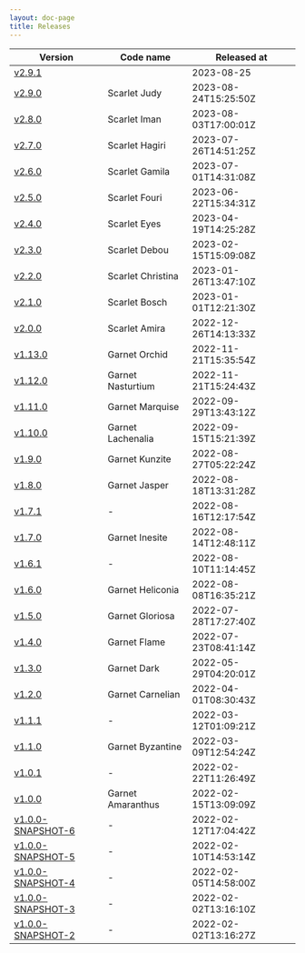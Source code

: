 ```yaml
---
layout: doc-page
title: Releases
---
```


| Version | Code name | Released at |
| --- | --- | --- |
| [v2.9.1](https://github.com/yoshinorin/qualtet/releases/tag/v2.9.1)                        |                          | 2023-08-25             |
| [v2.9.0](https://github.com/yoshinorin/qualtet/releases/tag/v2.9.0)                        | Scarlet Judy             | 2023-08-24T15:25:50Z   |
| [v2.8.0](https://github.com/yoshinorin/qualtet/releases/tag/v2.8.0)                        | Scarlet Iman             | 2023-08-03T17:00:01Z   |
| [v2.7.0](https://github.com/yoshinorin/qualtet/releases/tag/v2.7.0)                        | Scarlet Hagiri           | 2023-07-26T14:51:25Z   |
| [v2.6.0](https://github.com/yoshinorin/qualtet/releases/tag/v2.6.0)                        | Scarlet Gamila           | 2023-07-01T14:31:08Z   |
| [v2.5.0](https://github.com/yoshinorin/qualtet/releases/tag/v2.5.0)                        | Scarlet Fouri            | 2023-06-22T15:34:31Z   |
| [v2.4.0](https://github.com/yoshinorin/qualtet/releases/tag/v2.4.0)                        | Scarlet Eyes             | 2023-04-19T14:25:28Z   |
| [v2.3.0](https://github.com/yoshinorin/qualtet/releases/tag/v2.3.0)                        | Scarlet Debou            | 2023-02-15T15:09:08Z   |
| [v2.2.0](https://github.com/yoshinorin/qualtet/releases/tag/v2.2.0)                        | Scarlet Christina        | 2023-01-26T13:47:10Z   |
| [v2.1.0](https://github.com/yoshinorin/qualtet/releases/tag/v2.1.0)                        | Scarlet Bosch            | 2023-01-01T12:21:30Z   |
| [v2.0.0](https://github.com/yoshinorin/qualtet/releases/tag/v2.0.0)                        | Scarlet Amira            | 2022-12-26T14:13:33Z   |
| [v1.13.0](https://github.com/yoshinorin/qualtet/releases/tag/v1.13.0)                      | Garnet Orchid            | 2022-11-21T15:35:54Z   |
| [v1.12.0](https://github.com/yoshinorin/qualtet/releases/tag/v1.12.0)                      | Garnet Nasturtium        | 2022-11-21T15:24:43Z   |
| [v1.11.0](https://github.com/yoshinorin/qualtet/releases/tag/v1.11.0)                      | Garnet Marquise          | 2022-09-29T13:43:12Z   |
| [v1.10.0](https://github.com/yoshinorin/qualtet/releases/tag/v1.10.0)                      | Garnet Lachenalia        | 2022-09-15T15:21:39Z   |
| [v1.9.0](https://github.com/yoshinorin/qualtet/releases/tag/v1.9.0)                        | Garnet Kunzite           | 2022-08-27T05:22:24Z   |
| [v1.8.0](https://github.com/yoshinorin/qualtet/releases/tag/v1.8.0)                        | Garnet Jasper            | 2022-08-18T13:31:28Z   |
| [v1.7.1](https://github.com/yoshinorin/qualtet/releases/tag/v1.7.1)                        | -                        | 2022-08-16T12:17:54Z   |
| [v1.7.0](https://github.com/yoshinorin/qualtet/releases/tag/v1.7.0)                        | Garnet Inesite           | 2022-08-14T12:48:11Z   |
| [v1.6.1](https://github.com/yoshinorin/qualtet/releases/tag/v1.6.1)                        | -                        | 2022-08-10T11:14:45Z   |
| [v1.6.0](https://github.com/yoshinorin/qualtet/releases/tag/v1.6.0)                        | Garnet Heliconia         | 2022-08-08T16:35:21Z   |
| [v1.5.0](https://github.com/yoshinorin/qualtet/releases/tag/v1.5.0)                        | Garnet Gloriosa          | 2022-07-28T17:27:40Z   |
| [v1.4.0](https://github.com/yoshinorin/qualtet/releases/tag/v1.4.0)                        | Garnet Flame             | 2022-07-23T08:41:14Z   |
| [v1.3.0](https://github.com/yoshinorin/qualtet/releases/tag/v1.3.0)                        | Garnet Dark              | 2022-05-29T04:20:01Z   |
| [v1.2.0](https://github.com/yoshinorin/qualtet/releases/tag/v1.2.0)                        | Garnet Carnelian         | 2022-04-01T08:30:43Z   |
| [v1.1.1](https://github.com/yoshinorin/qualtet/releases/tag/v1.1.1)                        | -                        | 2022-03-12T01:09:21Z   |
| [v1.1.0](https://github.com/yoshinorin/qualtet/releases/tag/v1.1.0)                        | Garnet Byzantine         | 2022-03-09T12:54:24Z   |
| [v1.0.1](https://github.com/yoshinorin/qualtet/releases/tag/v1.0.1)                        | -                        | 2022-02-22T11:26:49Z   |
| [v1.0.0](https://github.com/yoshinorin/qualtet/releases/tag/v1.0.0)                        | Garnet Amaranthus        | 2022-02-15T13:09:09Z   |
| [v1.0.0-SNAPSHOT-6](https://github.com/yoshinorin/qualtet/releases/tag/v1.0.0-SNAPSHOT-6)  | -                        | 2022-02-12T17:04:42Z   |
| [v1.0.0-SNAPSHOT-5](https://github.com/yoshinorin/qualtet/releases/tag/v1.0.0-SNAPSHOT-5)  | -                        | 2022-02-10T14:53:14Z   |
| [v1.0.0-SNAPSHOT-4](https://github.com/yoshinorin/qualtet/releases/tag/v1.0.0-SNAPSHOT-4)  | -                        | 2022-02-05T14:58:00Z   |
| [v1.0.0-SNAPSHOT-3](https://github.com/yoshinorin/qualtet/releases/tag/v1.0.0-SNAPSHOT-3)  | -                        | 2022-02-02T13:16:10Z   |
| [v1.0.0-SNAPSHOT-2](https://github.com/yoshinorin/qualtet/releases/tag/v1.0.0-SNAPSHOT-2)  | -                        | 2022-02-02T13:16:27Z   |

